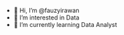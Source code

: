 - 👋 Hi, I’m @fauzyirawan
- 👀 I’m interested in Data
- 🌱 I’m currently learning Data Analyst

<!---
fauzyirawan/fauzyirawan is a ✨ special ✨ repository because its `README.md` (this file) appears on your GitHub profile.
You can click the Preview link to take a look at your changes.
--->

